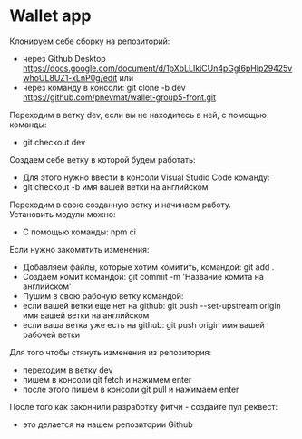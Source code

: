 # Wallet app

Клонируем себе сборку на репозиторий:
 * через Github Desktop https://docs.google.com/document/d/1pXbLLIkiCUn4pGgI6pHlp29425vwhoUL8UZ1-xLnP0g/edit или
 * через команду в консоли: git clone -b dev https://github.com/pnevmat/wallet-group5-front.git

Переходим в ветку dev, если вы не находитесь в ней, с помощью команды:
 * git checkout dev

Создаем себе ветку в которой будем работать:
 * Для этого нужно ввести в консоли Visual Studio Code команду:
 * git checkout -b имя вашей ветки на английском

Переходим в свою созданную ветку и начинаем работу.  
Установить модули можно:
* С помощью команды: npm ci  

Если нужно закомитить изменения:
 * Добавляем файлы, которые хотим комитить, командой: git add .
 * Создаем комит командой: git commit -m 'Название комита на английском'
 * Пушим в свою рабочую ветку командой:
 * если вашей ветки еще нет на github: git push --set-upstream origin имя вашей ветки на английском
 * если ваша ветка уже есть на github: git push origin имя вашей рабочей ветки
 
 Для того чтобы стянуть изменения из репозитория:
 * переходим в ветку dev
 * пишем в консоли git fetch и нажимем enter
 * после этого пишем в консоли git pull и нажимаем enter

После того как закончили разработку фитчи - создайте пул реквест:
 * это делается на нашем репозитории Github
